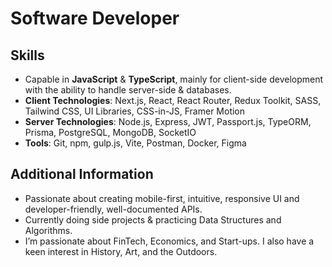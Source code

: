 # Software Developer

## Skills
- Capable in **JavaScript** & **TypeScript**, mainly for client-side development with the ability to handle server-side & databases.
- **Client Technologies**: Next.js, React, React Router, Redux Toolkit, SASS, Tailwind CSS, UI Libraries, CSS-in-JS, Framer Motion
- **Server Technologies**: Node.js, Express, JWT, Passport.js, TypeORM, Prisma, PostgreSQL, MongoDB, SocketIO
- **Tools**: Git, npm, gulp.js, Vite, Postman, Docker, Figma

## Additional Information
- Passionate about creating mobile-first, intuitive, responsive UI and developer-friendly, well-documented APIs.
- Currently doing side projects & practicing Data Structures and Algorithms.
- I’m passionate about FinTech, Economics, and Start-ups. I also have a keen interest in History, Art, and the Outdoors.
